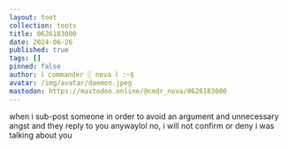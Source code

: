 ```yaml
---
layout: toot
collection: toots
title: 0626183000
date: 2024-06-26
published: true
tags: []
pinned: false
author: ⸸ commander ░ nova ⸸ :~$
avatar: /img/avatar/daemon.jpeg
mastodon: https://mastodon.online/@cmdr_nova/0626183000
---
```


when i sub-post someone in order to avoid an argument and unnecessary angst and they reply to you anywaylol no, i will not confirm or deny i was talking about you
